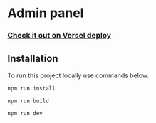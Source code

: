 # Admin panel

### [Check it out on Versel deploy](https://admin-panel-final.vercel.app/)


## Installation

To run this project locally use commands below.

```
npm run install 
```

```
npm run build
```

```
npm run dev
```
